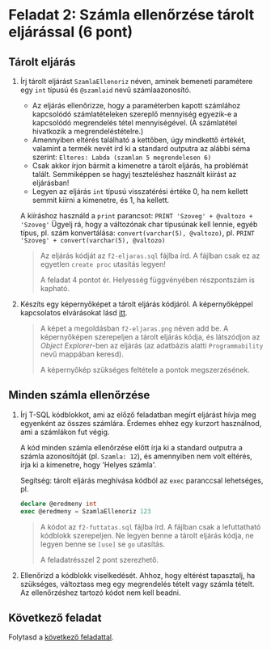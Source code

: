 # Feladat 2: Számla ellenőrzése tárolt eljárással (6 pont)

## Tárolt eljárás

1. Írj tárolt eljárást `SzamlaEllenoriz` néven, aminek bemeneti paramétere egy `int` típusú és `@szamlaid` nevű számlaazonosító.

   - Az eljárás ellenőrizze, hogy a paraméterben kapott számlához kapcsolódó számlatételeken szereplő mennyiség egyezik-e a kapcsolódó megrendelés tétel mennyiségével. (A számlatétel hivatkozik a megrendeléstételre.)
   - Amennyiben eltérés található a kettőben, úgy mindkettő értékét, valamint a termék nevét írd ki a standard outputra az alábbi séma szerint: `Elteres: Labda (szamlan 5 megrendelesen 6)`
   - Csak akkor írjon bármit a kimenetre a tárolt eljárás, ha problémát talált. Semmiképpen se hagyj teszteléshez használt kiírást az eljárásban!
   - Legyen az eljárás `int` típusú visszatérési értéke 0, ha nem kellett semmit kiírni a kimenetre, és 1, ha kellett.

   A kiíráshoz használd a `print` parancsot: `PRINT 'Szoveg' + @valtozo + 'Szoveg'` Ügyelj rá, hogy a változónak char típusúnak kell lennie, egyéb típus, pl. szám konvertálása: `convert(varchar(5), @valtozo)`, pl. `PRINT 'Szoveg' + convert(varchar(5), @valtozo)`

   > Az eljárás kódját az `f2-eljaras.sql` fájlba írd. A fájlban csak ez az egyetlen `create proc` utasítás legyen!
   >
   > A feladat 4 pontot ér. Helyesség függvényében részpontszám is kapható.

1. Készíts egy képernyőképet a tárolt eljárás kódjáról. A képernyőképpel kapcsolatos elvárásokat lásd [itt](../README.md#képernyőképek).

   > A képet a megoldásban `f2-eljaras.png` néven add be. A képernyőképen szerepeljen a tárolt eljárás kódja, és látszódjon az _Object Explorer_-ben az eljárás (az adatbázis alatti `Programmability` nevű mappában keresd).
   >
   > A képernyőkép szükséges feltétele a pontok megszerzésének.

## Minden számla ellenőrzése

1. Írj T-SQL kódblokkot, ami az előző feladatban megírt eljárást hívja meg egyenként az összes számlára. Érdemes ehhez egy kurzort használnod, ami a számlákon fut végig.

   A kód minden számla ellenőrzése előtt írja ki a standard outputra a számla azonosítóját (pl. `Szamla: 12`), és amennyiben nem volt eltérés, írja ki a kimenetre, hogy 'Helyes számla'.

   Segítség: tárolt eljárás meghívása kódból az `exec` paranccsal lehetséges, pl.

   ```sql
   declare @eredmeny int
   exec @eredmeny = SzamlaEllenoriz 123
   ```

   > A kódot az `f2-futtatas.sql` fájlba írd. A fájlban csak a lefuttatható kódblokk szerepeljen. Ne legyen benne a tárolt eljárás kódja, ne legyen benne se `[use]` se `go` utasítás.
   >
   > A feladatrésszel 2 pont szerezhető.

1. Ellenőrizd a kódblokk viselkedését. Ahhoz, hogy eltérést tapasztalj, ha szükséges, változtass meg egy megrendelés tételt vagy számla tételt. Az ellenőrzéshez tartozó kódot nem kell beadni.

## Következő feladat

Folytasd a [következő feladattal](Feladat-3.md).
